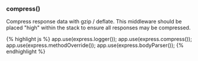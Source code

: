 <h3 id='compress'>compress()</h3>

Compress response data with gzip / deflate. This middleware
should be placed "high" within the stack to ensure all
responses may be compressed.

{% highlight js %}
app.use(express.logger());
app.use(express.compress());
app.use(express.methodOverride());
app.use(express.bodyParser());
{% endhighlight %}
